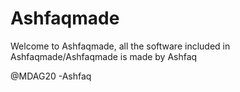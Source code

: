 # Ashfaqmade

Welcome to Ashfaqmade, all the software included in Ashfaqmade/Ashfaqmade is made by Ashfaq

@MDAG20 -Ashfaq
